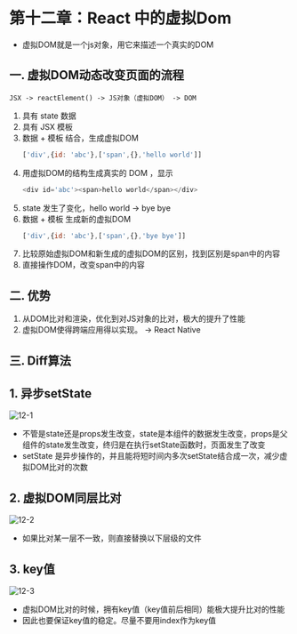 # 第十二章：React 中的虚拟Dom

* 虚拟DOM就是一个js对象，用它来描述一个真实的DOM

## 一. 虚拟DOM动态改变页面的流程
`JSX -> reactElement() -> JS对象（虚拟DOM） -> DOM`

1. 具有 state 数据
2. 具有 JSX 模板
3. 数据 + 模板 结合，生成虚拟DOM
    ```javascript
    ['div',{id: 'abc'},['span',{},'hello world']]
    ```
4. 用虚拟DOM的结构生成真实的 DOM ，显示
    ```javascript
    <div id='abc'><span>hello world</span></div>
    ```
5. state 发生了变化，hello world -> bye bye
6. 数据 + 模板 生成新的虚拟DOM
    ```javascript
    ['div',{id: 'abc'},['span',{},'bye bye']]
    ```
7. 比较原始虚拟DOM和新生成的虚拟DOM的区别，找到区别是span中的内容
8. 直接操作DOM，改变span中的内容

## 二. 优势
1. 从DOM比对和渲染，优化到对JS对象的比对，极大的提升了性能
2. 虚拟DOM使得跨端应用得以实现。 -> React Native

## 三. Diff算法

## 1. 异步setState
![12-1](https://s2.ax1x.com/2020/02/22/3QDhi6.md.png)

* 不管是state还是props发生改变，state是本组件的数据发生改变，props是父组件的state发生改变，终归是在执行setState函数时，页面发生了改变
* setState 是异步操作的，并且能将短时间内多次setState结合成一次，减少虚拟DOM比对的次数

## 2. 虚拟DOM同层比对
![12-2](https://s2.ax1x.com/2020/02/22/3Qsph6.md.png)

* 如果比对某一层不一致，则直接替换以下层级的文件

## 3. key值
![12-3](https://s2.ax1x.com/2020/02/22/3Qsljg.md.png)
* 虚拟DOM比对的时候，拥有key值（key值前后相同）能极大提升比对的性能
* 因此也要保证key值的稳定。尽量不要用index作为key值

<comment/>
